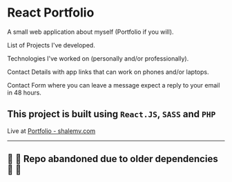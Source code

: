 # React Portfolio

A small web application about myself (Portfolio if you will).

List of Projects I've developed.

Technologies I've worked on (personally and/or professionally).

Contact Details with app links that can work on phones and/or laptops.

Contact Form where you can leave a message expect a reply to your email in 48 hours.

## This project is built using `React.JS`, `SASS` and `PHP`

Live at [Portfolio - shalemv.com](https://www.shalemv.com)


---
:no_entry_sign: :no_entry_sign: Repo abandoned due to older dependencies :no_entry_sign: :no_entry_sign:
---
